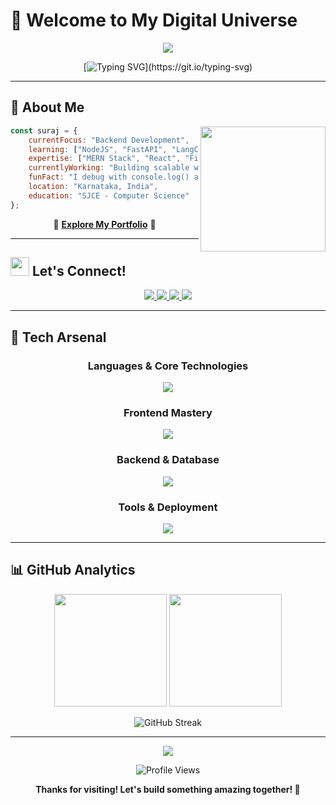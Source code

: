 # 💫 Welcome to My Digital Universe

<div align="center">
  <img src="https://capsule-render.vercel.app/api?type=waving&color=gradient&customColorList=6,11,20&height=180&section=header&text=Suraj%20S%20G%20Dhanva&fontSize=42&fontColor=ffffff&animation=twinkling&fontAlignY=32" />
</div>

<div align="center">
  
[![Typing SVG](https://readme-typing-svg.herokuapp.com?font=Fira+Code&size=22&duration=3000&pause=1000&color=00D9FF&center=true&vCenter=true&width=600&lines=Student+%40+SJCE+%7C+Intern+%40+Deloitte;Exploring+MERN+%26+Beyond;AI+Enthusiast%2C+Web+Dev+Explorer;Learning.+Building.+Growing.)](https://git.io/typing-svg)

</div>

---

## 🎯 **About Me**

<img align="right" src="https://user-images.githubusercontent.com/74038190/219923809-b86dc415-a0c2-4a38-bc88-ad6cf06395a8.gif" width="200" />

```javascript
const suraj = {
    currentFocus: "Backend Development",
    learning: ["NodeJS", "FastAPI", "LangChain", "Docker"],
    expertise: ["MERN Stack", "React", "Firebase", "API Design"],
    currentlyWorking: "Building scalable web applications",
    funFact: "I debug with console.log() and I'm proud of it! 😄",
    location: "Karnataka, India",
    education: "SJCE - Computer Science"
};
```

<div align="center">
  
  🌟 **[Explore My Portfolio](https://suraj-23-portfolio.vercel.app/)** 🌟
  
</div>

---

## <img src="https://user-images.githubusercontent.com/74038190/212284087-bbe7e430-757e-4901-90bf-4cd2ce3e1852.gif" width="30"> Let's Connect!

<div align="center">
  <a href="https://www.linkedin.com/in/suraj-s-g-dhanva-995a23298/" target="_blank">
    <img src="https://img.shields.io/badge/-LinkedIn-0077B5?style=for-the-badge&logo=linkedin&logoColor=white&animation=pulse"/>
  </a>
  <a href="https://instagram.com/suraj_sg23" target="_blank">
    <img src="https://img.shields.io/badge/-Instagram-E4405F?style=for-the-badge&logo=instagram&logoColor=white"/>
  </a>
  <a href="mailto:surajsgd23@gmail.com" target="_blank">
    <img src="https://img.shields.io/badge/-Gmail-D14836?style=for-the-badge&logo=gmail&logoColor=white"/>
  </a>
  <a href="https://github.com/SurajSG23?tab=repositories" target="_blank">
    <img src="https://img.shields.io/badge/-Repositories-181717?style=for-the-badge&logo=github&logoColor=white"/>
  </a>
</div>

---

## 🚀 **Tech Arsenal**

<div align="center">

### **Languages & Core Technologies**
<img src="https://skillicons.dev/icons?i=c,java,js,ts,python,nodejs&theme=dark" />

### **Frontend Mastery**
<img src="https://skillicons.dev/icons?i=html,css,react,tailwind,bootstrap&theme=dark" />

### **Backend & Database**
<img src="https://skillicons.dev/icons?i=express,mongodb,firebase,mysql&theme=dark" />

### **Tools & Deployment**
<img src="https://skillicons.dev/icons?i=git,github,vercel,vscode,postman,figma&theme=dark" />

</div>


---

## 📊 **GitHub Analytics**

<div align="center">
  
  <img height="180em" src="https://github-readme-stats-sigma-five.vercel.app/api?username=SurajSG23&show_icons=true&theme=tokyonight&include_all_commits=true&count_private=true&hide_border=true&bg_color=0D1117"/>
  <img height="180em" src="https://github-readme-stats-sigma-five.vercel.app/api/top-langs/?username=SurajSG23&layout=compact&langs_count=8&theme=tokyonight&hide_border=true&bg_color=0D1117"/>
  
</div>

<div align="center">
  
  ![GitHub Streak](https://streak-stats.demolab.com?user=SurajSG23&theme=tokyonight&hide_border=true&background=0D1117)
  
</div>

---

<div align="center">
  
  <img src="https://capsule-render.vercel.app/api?type=waving&color=gradient&height=100&section=footer" />
  
  ![Profile Views](https://komarev.com/ghpvc/?username=SurajSG23&label=Profile%20Views&color=blueviolet&style=for-the-badge)
  
  **Thanks for visiting! Let's build something amazing together! 🚀**
  
</div>
